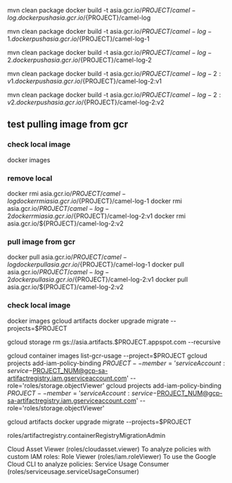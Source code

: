 mvn clean package
docker build -t asia.gcr.io/${PROJECT}/camel-log .
docker push asia.gcr.io/${PROJECT}/camel-log

mvn clean package
docker build -t asia.gcr.io/${PROJECT}/camel-log-1 .
docker push asia.gcr.io/${PROJECT}/camel-log-1

mvn clean package
docker build -t asia.gcr.io/${PROJECT}/camel-log-2 .
docker push asia.gcr.io/${PROJECT}/camel-log-2

mvn clean package
docker build -t asia.gcr.io/${PROJECT}/camel-log-2:v1 .
docker push asia.gcr.io/${PROJECT}/camel-log-2:v1

mvn clean package
docker build -t asia.gcr.io/${PROJECT}/camel-log-2:v2 .
docker push asia.gcr.io/${PROJECT}/camel-log-2:v2

## test pulling image from gcr
### check local image
docker images

### remove local
docker rmi asia.gcr.io/${PROJECT}/camel-log
docker rmi asia.gcr.io/${PROJECT}/camel-log-1
docker rmi asia.gcr.io/${PROJECT}/camel-log-2
docker rmi asia.gcr.io/${PROJECT}/camel-log-2:v1
docker rmi asia.gcr.io/${PROJECT}/camel-log-2:v2

### pull image from gcr
docker pull asia.gcr.io/${PROJECT}/camel-log
docker pull asia.gcr.io/${PROJECT}/camel-log-1
docker pull asia.gcr.io/${PROJECT}/camel-log-2
docker pull asia.gcr.io/${PROJECT}/camel-log-2:v1
docker pull asia.gcr.io/${PROJECT}/camel-log-2:v2

### check local image
docker images
gcloud artifacts docker upgrade migrate --projects=$PROJECT

gcloud storage rm gs://asia.artifacts.$PROJECT.appspot.com --recursive

gcloud container images list-gcr-usage --project=$PROJECT
gcloud projects add-iam-policy-binding $PROJECT --member='serviceAccount:service-$PROJECT_NUM@gcp-sa-artifactregistry.iam.gserviceaccount.com' --role='roles/storage.objectViewer'
gcloud projects add-iam-policy-binding $PROJECT --member='serviceAccount:service-$PROJECT_NUM@gcp-sa-artifactregistry.iam.gserviceaccount.com' --role='roles/storage.objectViewer'


gcloud artifacts docker upgrade migrate --projects=$PROJECT

roles/artifactregistry.containerRegistryMigrationAdmin

Cloud Asset Viewer (roles/cloudasset.viewer)
To analyze policies with custom IAM roles: Role Viewer (roles/iam.roleViewer)
To use the Google Cloud CLI to analyze policies: Service Usage Consumer (roles/serviceusage.serviceUsageConsumer)
